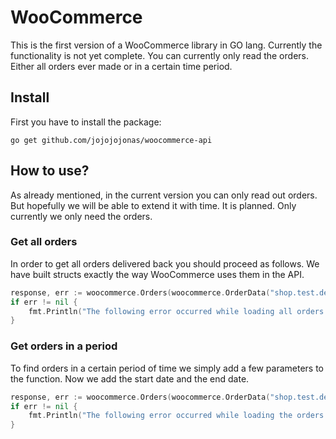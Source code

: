 # WooCommerce
This is the first version of a WooCommerce library in GO lang. Currently the functionality is not yet complete. You can currently only read the orders. Either all orders ever made or in a certain time period.

## Install
First you have to install the package:

```console
go get github.com/jojojojonas/woocommerce-api
```

## How to use?
As already mentioned, in the current version you can only read out orders. But hopefully we will be able to extend it with time. It is planned. Only currently we only need the orders.

### Get all orders
In order to get all orders delivered back you should proceed as follows. We have built structs exactly the way WooCommerce uses them in the API.

```go
response, err := woocommerce.Orders(woocommerce.OrderData("shop.test.de", "ck_", "cs_", false, "", ""))
if err != nil {
    fmt.Println("The following error occurred while loading all orders: ", err)
}
```

### Get orders in a period
To find orders in a certain period of time we simply add a few parameters to the function. Now we add the start date and the end date.

```go 
response, err := woocommerce.Orders(woocommerce.OrderData("shop.test.de", "ck_", "cs_", true, "2020-11-01", "2020-11-30"))
if err != nil {
    fmt.Println("The following error occurred while loading the orders in the period: ", err)
}
```